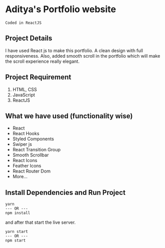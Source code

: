 # Aditya's Portfolio website
```
Coded in ReactJS
```
## Project Details

I have used React js to make this portfolio. A clean design with full responsiveness. Also, added smooth scroll in the portfolio which will make the scroll experience really elegant.

## Project Requirement

1. HTML, CSS
2. JavaScript
3. ReactJS

## What we have used (functionality wise)

- React
- React Hooks
- Styled Components
- Swiper js
- React Transition Group
- Smooth Scrollbar
- React Icons
- Feather Icons
- React Router Dom
- More...

## Install Dependencies and Run Project

```shell
yarn
--- OR ---
npm install 
```

and after that start the live server.

```shell
yarn start
--- OR ---
npm start
```
[preview]: https://aditya-chaphekar.netlify.app/



